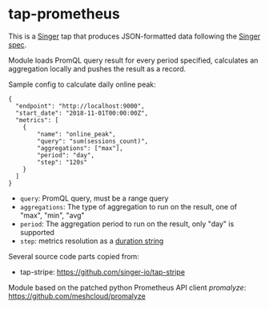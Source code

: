 # tap-prometheus

This is a [Singer](https://singer.io) tap that produces JSON-formatted data following the [Singer spec](https://github.com/singer-io/getting-started/blob/master/SPEC.md).

Module loads PromQL query result for every period specified, calculates an aggregation locally and pushes the result as a record.

Sample config to calculate daily online peak:

```$json
{
  "endpoint": "http://localhost:9000",
  "start_date": "2018-11-01T00:00:00Z",
  "metrics": [
    {
        "name": "online_peak",
        "query": "sum(sessions_count)",
        "aggregations": ["max"],
        "period": "day",
        "step": "120s"
    }
  ]
}
```

* `query`: PromQL query, must be a range query
* `aggregations`: The type of aggregation to run on the result, one of "max", "min", "avg"
* `period`: The aggregation period to run on the result, only "day" is supported
* `step`: metrics resolution as a [duration string](https://prometheus.io/docs/prometheus/latest/querying/basics/#time-durations)

Several source code parts copied from:

* tap-stripe: https://github.com/singer-io/tap-stripe

Module based on the patched python Prometheus API client *promalyze*: https://github.com/meshcloud/promalyze

